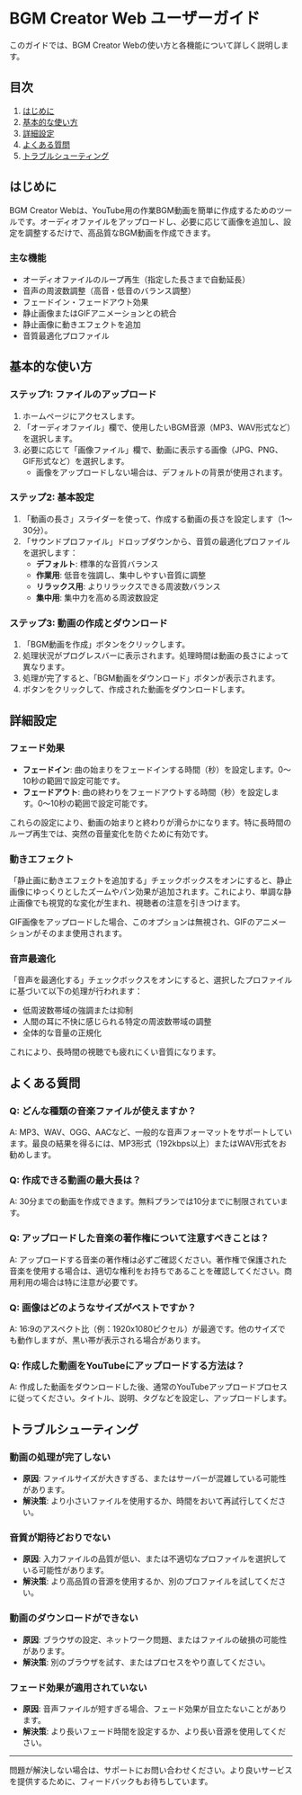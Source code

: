 # BGM Creator Web ユーザーガイド

このガイドでは、BGM Creator Webの使い方と各機能について詳しく説明します。

## 目次

1. [はじめに](#はじめに)
2. [基本的な使い方](#基本的な使い方)
3. [詳細設定](#詳細設定)
4. [よくある質問](#よくある質問)
5. [トラブルシューティング](#トラブルシューティング)

## はじめに

BGM Creator Webは、YouTube用の作業BGM動画を簡単に作成するためのツールです。オーディオファイルをアップロードし、必要に応じて画像を追加し、設定を調整するだけで、高品質なBGM動画を作成できます。

### 主な機能

- オーディオファイルのループ再生（指定した長さまで自動延長）
- 音声の周波数調整（高音・低音のバランス調整）
- フェードイン・フェードアウト効果
- 静止画像またはGIFアニメーションとの統合
- 静止画像に動きエフェクトを追加
- 音質最適化プロファイル

## 基本的な使い方

### ステップ1: ファイルのアップロード

1. ホームページにアクセスします。
2. 「オーディオファイル」欄で、使用したいBGM音源（MP3、WAV形式など）を選択します。
3. 必要に応じて「画像ファイル」欄で、動画に表示する画像（JPG、PNG、GIF形式など）を選択します。
   - 画像をアップロードしない場合は、デフォルトの背景が使用されます。

### ステップ2: 基本設定

1. 「動画の長さ」スライダーを使って、作成する動画の長さを設定します（1〜30分）。
2. 「サウンドプロファイル」ドロップダウンから、音質の最適化プロファイルを選択します：
   - **デフォルト**: 標準的な音質バランス
   - **作業用**: 低音を強調し、集中しやすい音質に調整
   - **リラックス用**: よりリラックスできる周波数バランス
   - **集中用**: 集中力を高める周波数設定

### ステップ3: 動画の作成とダウンロード

1. 「BGM動画を作成」ボタンをクリックします。
2. 処理状況がプログレスバーに表示されます。処理時間は動画の長さによって異なります。
3. 処理が完了すると、「BGM動画をダウンロード」ボタンが表示されます。
4. ボタンをクリックして、作成された動画をダウンロードします。

## 詳細設定

### フェード効果

- **フェードイン**: 曲の始まりをフェードインする時間（秒）を設定します。0〜10秒の範囲で設定可能です。
- **フェードアウト**: 曲の終わりをフェードアウトする時間（秒）を設定します。0〜10秒の範囲で設定可能です。

これらの設定により、動画の始まりと終わりが滑らかになります。特に長時間のループ再生では、突然の音量変化を防ぐために有効です。

### 動きエフェクト

「静止画に動きエフェクトを追加する」チェックボックスをオンにすると、静止画像にゆっくりとしたズームやパン効果が追加されます。これにより、単調な静止画像でも視覚的な変化が生まれ、視聴者の注意を引きつけます。

GIF画像をアップロードした場合、このオプションは無視され、GIFのアニメーションがそのまま使用されます。

### 音声最適化

「音声を最適化する」チェックボックスをオンにすると、選択したプロファイルに基づいて以下の処理が行われます：

- 低周波数帯域の強調または抑制
- 人間の耳に不快に感じられる特定の周波数帯域の調整
- 全体的な音量の正規化

これにより、長時間の視聴でも疲れにくい音質になります。

## よくある質問

### Q: どんな種類の音楽ファイルが使えますか？

A: MP3、WAV、OGG、AACなど、一般的な音声フォーマットをサポートしています。最良の結果を得るには、MP3形式（192kbps以上）またはWAV形式をお勧めします。

### Q: 作成できる動画の最大長は？

A: 30分までの動画を作成できます。無料プランでは10分までに制限されています。

### Q: アップロードした音楽の著作権について注意すべきことは？

A: アップロードする音楽の著作権は必ずご確認ください。著作権で保護された音楽を使用する場合は、適切な権利をお持ちであることを確認してください。商用利用の場合は特に注意が必要です。

### Q: 画像はどのようなサイズがベストですか？

A: 16:9のアスペクト比（例：1920x1080ピクセル）が最適です。他のサイズでも動作しますが、黒い帯が表示される場合があります。

### Q: 作成した動画をYouTubeにアップロードする方法は？

A: 作成した動画をダウンロードした後、通常のYouTubeアップロードプロセスに従ってください。タイトル、説明、タグなどを設定し、アップロードします。

## トラブルシューティング

### 動画の処理が完了しない

- **原因**: ファイルサイズが大きすぎる、またはサーバーが混雑している可能性があります。
- **解決策**: より小さいファイルを使用するか、時間をおいて再試行してください。

### 音質が期待どおりでない

- **原因**: 入力ファイルの品質が低い、または不適切なプロファイルを選択している可能性があります。
- **解決策**: より高品質の音源を使用するか、別のプロファイルを試してください。

### 動画のダウンロードができない

- **原因**: ブラウザの設定、ネットワーク問題、またはファイルの破損の可能性があります。
- **解決策**: 別のブラウザを試す、またはプロセスをやり直してください。

### フェード効果が適用されていない

- **原因**: 音声ファイルが短すぎる場合、フェード効果が目立たないことがあります。
- **解決策**: より長いフェード時間を設定するか、より長い音源を使用してください。

---

問題が解決しない場合は、サポートにお問い合わせください。より良いサービスを提供するために、フィードバックもお待ちしています。
